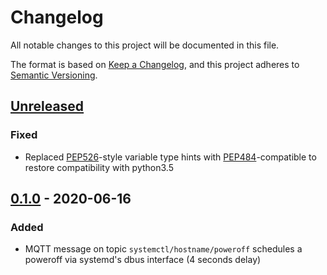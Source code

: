 # Changelog
All notable changes to this project will be documented in this file.

The format is based on [Keep a Changelog](https://keepachangelog.com/en/1.0.0/),
and this project adheres to [Semantic Versioning](https://semver.org/spec/v2.0.0.html).

## [Unreleased]
### Fixed
- Replaced [PEP526](https://www.python.org/dev/peps/pep-0526/#abstract)-style variable type hints
  with [PEP484](https://www.python.org/dev/peps/pep-0484/)-compatible
  to restore compatibility with python3.5

## [0.1.0] - 2020-06-16
### Added
- MQTT message on topic `systemctl/hostname/poweroff`
  schedules a poweroff via systemd's dbus interface (4 seconds delay)

[Unreleased]: https://github.com/fphammerle/systemctl-mqtt/compare/v0.1.0...HEAD
[0.1.0]: https://github.com/fphammerle/systemctl-mqtt/releases/tag/v0.1.0
